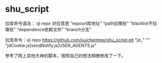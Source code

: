 # shu_script

拉库命令语法：
ql repo <repourl> <path> <blacklist> <dependence> <branch>
对应意思 “repourl库地址” “path拉哪些” “blacklist不拉哪些” “dependence依赖文件” “branch分支”

拉库命令：ql repo https://github.com/suichentree/shu_script.git "jd_" "" "jdCookie.js|sendNotify.js|USER_AGENTS.js"

参考了网上其他大神的脚本，按照自己的想法稍微修改了一下。
